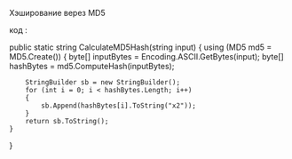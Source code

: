 Хэширование верез MD5

код :
    
public static string CalculateMD5Hash(string input)
{
    using (MD5 md5 = MD5.Create())
    {
        byte[] inputBytes = Encoding.ASCII.GetBytes(input);
        byte[] hashBytes = md5.ComputeHash(inputBytes);

        StringBuilder sb = new StringBuilder();
        for (int i = 0; i < hashBytes.Length; i++)
        {
            sb.Append(hashBytes[i].ToString("x2"));
        }
        return sb.ToString();
    }
}
